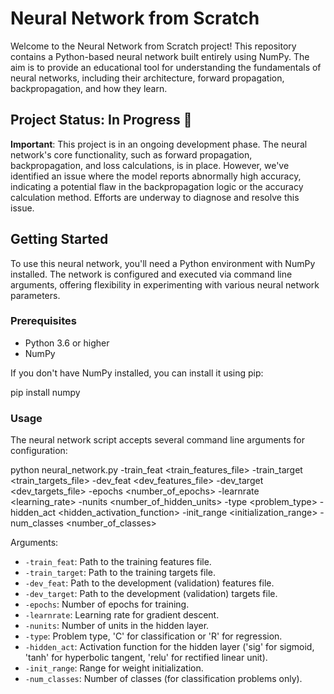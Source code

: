 # Neural Network from Scratch

Welcome to the Neural Network from Scratch project! This repository contains a Python-based neural network built entirely using NumPy. The aim is to provide an educational tool for understanding the fundamentals of neural networks, including their architecture, forward propagation, backpropagation, and how they learn.

## Project Status: In Progress 🚧

**Important**: This project is in an ongoing development phase. The neural network's core functionality, such as forward propagation, backpropagation, and loss calculations, is in place. However, we've identified an issue where the model reports abnormally high accuracy, indicating a potential flaw in the backpropagation logic or the accuracy calculation method. Efforts are underway to diagnose and resolve this issue.

## Getting Started

To use this neural network, you'll need a Python environment with NumPy installed. The network is configured and executed via command line arguments, offering flexibility in experimenting with various neural network parameters.

### Prerequisites

- Python 3.6 or higher
- NumPy

If you don't have NumPy installed, you can install it using pip:

pip install numpy

### Usage

The neural network script accepts several command line arguments for configuration:

python neural_network.py -train_feat <train_features_file> -train_target <train_targets_file> -dev_feat <dev_features_file> -dev_target <dev_targets_file> -epochs <number_of_epochs> -learnrate <learning_rate> -nunits <number_of_hidden_units> -type <problem_type> -hidden_act <hidden_activation_function> -init_range <initialization_range> -num_classes <number_of_classes>

Arguments:

- `-train_feat`: Path to the training features file.
- `-train_target`: Path to the training targets file.
- `-dev_feat`: Path to the development (validation) features file.
- `-dev_target`: Path to the development (validation) targets file.
- `-epochs`: Number of epochs for training.
- `-learnrate`: Learning rate for gradient descent.
- `-nunits`: Number of units in the hidden layer.
- `-type`: Problem type, 'C' for classification or 'R' for regression.
- `-hidden_act`: Activation function for the hidden layer ('sig' for sigmoid, 'tanh' for hyperbolic tangent, 'relu' for rectified linear unit).
- `-init_range`: Range for weight initialization.
- `-num_classes`: Number of classes (for classification problems only).

